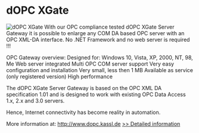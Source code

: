 # dOPC XGate
![dOPC XGate](https://mycommerce.akamaized.net/api/pimages/P183721/BIG/183721.PNG)
With our OPC compliance tested dOPC XGate Server Gateway it is possible to enlarge any COM DA based OPC server with an OPC XML-DA interface.
No .NET Framework and no web server is required !!!

OPC Gateway overview:
Designed for: Windows 10, Vista, XP, 2000, NT, 98, Me
Web server integrated
Multi OPC COM server support
Very easy configuration and installation
Very small, less then 1 MB
Available as service (only registered version)
High performance

The dOPC XGate Server Gateway is based on the OPC XML DA specification 1.01 and is designed to work with existing OPC Data Access 1.x, 2.x and 3.0 servers.


Hence, Internet connectivity has become reality in automation.


More information at: http://www.dopc.kassl.de
[>> Detailed information](https://secure.shareit.com/shareit/product.html?productid=183721&affiliateid=200057808)
